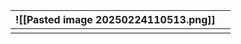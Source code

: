 
| ![[Pasted image 20250224110513.png]] |     |
| ------------------------------------ | --- |
|                                      |     |
